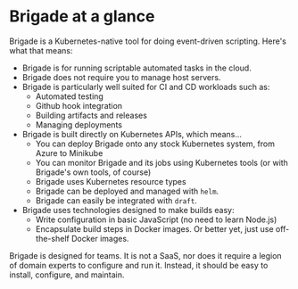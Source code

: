 # Brigade at a glance

Brigade is a Kubernetes-native tool for doing event-driven scripting. Here's what that means:

- Brigade is for running scriptable automated tasks in the cloud.
- Brigade does not require you to manage host servers.
- Brigade is particularly well suited for CI and CD workloads such as:
  - Automated testing
  - Github hook integration
  - Building artifacts and releases
  - Managing deployments
- Brigade is built directly on Kubernetes APIs, which means...
  - You can deploy Brigade onto any stock Kubernetes system, from Azure to Minikube
  - You can monitor Brigade and its jobs using Kubernetes tools (or with Brigade's own tools, of course)
  - Brigade uses Kubernetes resource types
  - Brigade can be deployed and managed with `helm`.
  - Brigade can easily be integrated with `draft`.
- Brigade uses technologies designed to make builds easy:
  - Write configuration in basic JavaScript (no need to learn Node.js)
  - Encapsulate build steps in Docker images. Or better yet, just use off-the-shelf
    Docker images.

Brigade is designed for teams. It is not a SaaS, nor does it require a legion of domain experts to configure and run it. Instead, it should be easy to install, configure, and maintain.
